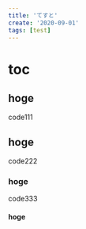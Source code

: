```yaml
---
title: 'てすと'
create: '2020-09-01'
tags: [test]
---
```


# toc

## hoge

code111

## hoge

code222

### hoge

code333

#### hoge
